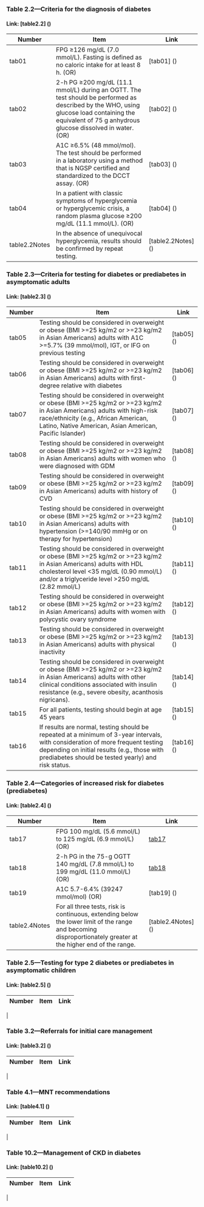 
### Table 2.2—Criteria for the diagnosis of diabetes
#### Link: [table2.2] ()

Number | Item | Link
------ | ---- | ----
tab01	| FPG ≥126 mg/dL (7.0 mmol/L). Fasting is defined as no caloric intake for at least 8 h. (OR) | [tab01] ()
tab02 | 2-h PG ≥200 mg/dL (11.1 mmol/L) during an OGTT. The test should be performed as described by the WHO, using glucose load containing the equivalent of 75 g anhydrous glucose dissolved in water. (OR) | [tab02] ()
tab03 | A1C ≥6.5% (48 mmol/mol). The test should be performed in a laboratory using a method that is NGSP certified and standardized to the DCCT assay. (OR) | [tab03] ()
tab04 | In a patient with classic symptoms of hyperglycemia or hyperglycemic crisis, a random plasma glucose ≥200 mg/dL (11.1 mmol/L). (OR) | [tab04] ()
table2.2Notes | In the absence of unequivocal hyperglycemia, results should be confirmed by repeat testing. | [table2.2Notes] ()

### Table 2.3—Criteria for testing for diabetes or prediabetes in asymptomatic adults
#### Link: [table2.3] ()

Number | Item | Link
------ | ---- | ----
tab05|Testing should be considered in overweight or obese (BMI >=25 kg/m2 or >=23 kg/m2 in Asian Americans) adults with A1C >=5.7% (39 mmol/mol), IGT, or IFG on previous testing|[tab05] ()|
tab06|Testing should be considered in overweight or obese (BMI >=25 kg/m2 or >=23 kg/m2 in Asian Americans) adults with first-degree relative with diabetes|[tab06] ()|
tab07|Testing should be considered in overweight or obese (BMI >=25 kg/m2 or >=23 kg/m2 in Asian Americans) adults with high-risk race/ethnicity (e.g., African American, Latino, Native American, Asian American, Pacific Islander)|[tab07] ()|
tab08|Testing should be considered in overweight or obese (BMI >=25 kg/m2 or >=23 kg/m2 in Asian Americans) adults with women who were diagnosed with GDM|[tab08] ()|
tab09|Testing should be considered in overweight or obese (BMI >=25 kg/m2 or >=23 kg/m2 in Asian Americans) adults with history of CVD|[tab09] ()|
tab10|Testing should be considered in overweight or obese (BMI >=25 kg/m2 or >=23 kg/m2 in Asian Americans) adults with hypertension (>=140/90 mmHg or on therapy for hypertension)|[tab10] ()|
tab11|Testing should be considered in overweight or obese (BMI >=25 kg/m2 or >=23 kg/m2 in Asian Americans) adults with HDL cholesterol level <35 mg/dL (0.90 mmol/L) and/or a triglyceride level >250 mg/dL (2.82 mmol/L)|[tab11] ()|
tab12|Testing should be considered in overweight or obese (BMI >=25 kg/m2 or >=23 kg/m2 in Asian Americans) adults with women with polycystic ovary syndrome|[tab12] ()|
tab13|Testing should be considered in overweight or obese (BMI >=25 kg/m2 or >=23 kg/m2 in Asian Americans) adults with physical inactivity|[tab13] ()|
tab14|Testing should be considered in overweight or obese (BMI >=25 kg/m2 or >=23 kg/m2 in Asian Americans) adults with other clinical conditions associated with insulin resistance (e.g., severe obesity, acanthosis nigricans).|[tab14] ()|
tab15|For all patients, testing should begin at age 45 years|[tab15] ()|
tab16|If results are normal, testing should be repeated at a minimum of 3-year intervals, with consideration of more frequent testing depending on initial results (e.g., those with prediabetes should be tested yearly) and risk status.|[tab16] ()|

### Table 2.4—Categories of increased risk for diabetes (prediabetes)
#### Link: [table2.4] ()

Number | Item | Link
------ | ---- | ----
tab17 | FPG 100 mg/dL (5.6 mmol/L) to 125 mg/dL (6.9 mmol/L) (OR) | [tab17]()
tab18 | 2-h PG in the 75-g OGTT 140 mg/dL (7.8 mmol/L) to 199 mg/dL (11.0 mmol/L) (OR) | [tab18]()
tab19 | A1C 5.7-6.4% (39247 mmol/mol) (OR) |[tab19] ()
table2.4Notes | For all three tests, risk is continuous, extending below the lower limit of the range and becoming disproportionately greater at the higher end of the range. |[table2.4Notes] ()

### Table 2.5—Testing for type 2 diabetes or prediabetes in asymptomatic children
#### Link: [table2.5] ()

Number | Item | Link
------ | ---- | ----
|

### Table 3.2—Referrals for initial care management
#### Link: [table3.2] ()

Number | Item | Link
------ | ---- | ----
|

### Table 4.1—MNT recommendations
#### Link: [table4.1] ()

Number | Item | Link
------ | ---- | ----
|

### Table 10.2—Management of CKD in diabetes
#### Link: [table10.2] ()

Number | Item | Link
------ | ---- | ----
|
